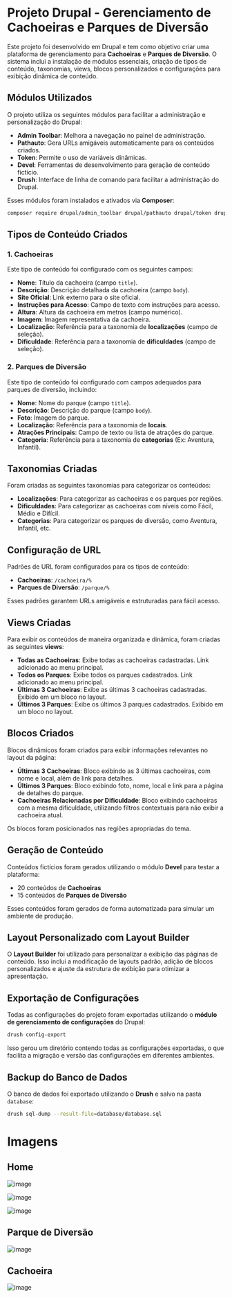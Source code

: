 # Projeto Drupal - Gerenciamento de Cachoeiras e Parques de Diversão

Este projeto foi desenvolvido em Drupal e tem como objetivo criar uma plataforma de gerenciamento para **Cachoeiras** e **Parques de Diversão**. O sistema inclui a instalação de módulos essenciais, criação de tipos de conteúdo, taxonomias, views, blocos personalizados e configurações para exibição dinâmica de conteúdo.

## Módulos Utilizados

O projeto utiliza os seguintes módulos para facilitar a administração e personalização do Drupal:

- **Admin Toolbar**: Melhora a navegação no painel de administração.
- **Pathauto**: Gera URLs amigáveis automaticamente para os conteúdos criados.
- **Token**: Permite o uso de variáveis dinâmicas.
- **Devel**: Ferramentas de desenvolvimento para geração de conteúdo fictício.
- **Drush**: Interface de linha de comando para facilitar a administração do Drupal.

Esses módulos foram instalados e ativados via **Composer**:

```bash
composer require drupal/admin_toolbar drupal/pathauto drupal/token drupal/devel drupal/drush
```

## Tipos de Conteúdo Criados

### 1. **Cachoeiras**
Este tipo de conteúdo foi configurado com os seguintes campos:

- **Nome**: Título da cachoeira (campo `title`).
- **Descrição**: Descrição detalhada da cachoeira (campo `body`).
- **Site Oficial**: Link externo para o site oficial.
- **Instruções para Acesso**: Campo de texto com instruções para acesso.
- **Altura**: Altura da cachoeira em metros (campo numérico).
- **Imagem**: Imagem representativa da cachoeira.
- **Localização**: Referência para a taxonomia de **localizações** (campo de seleção).
- **Dificuldade**: Referência para a taxonomia de **dificuldades** (campo de seleção).

### 2. **Parques de Diversão**
Este tipo de conteúdo foi configurado com campos adequados para parques de diversão, incluindo:

- **Nome**: Nome do parque (campo `title`).
- **Descrição**: Descrição do parque (campo `body`).
- **Foto**: Imagem do parque.
- **Localização**: Referência para a taxonomia de **locais**.
- **Atrações Principais**: Campo de texto ou lista de atrações do parque.
- **Categoria**: Referência para a taxonomia de **categorias** (Ex: Aventura, Infantil).

## Taxonomias Criadas

Foram criadas as seguintes taxonomias para categorizar os conteúdos:

- **Localizações**: Para categorizar as cachoeiras e os parques por regiões.
- **Dificuldades**: Para categorizar as cachoeiras com níveis como Fácil, Médio e Difícil.
- **Categorias**: Para categorizar os parques de diversão, como Aventura, Infantil, etc.

## Configuração de URL

Padrões de URL foram configurados para os tipos de conteúdo:

- **Cachoeiras**: `/cachoeira/%`
- **Parques de Diversão**: `/parque/%`

Esses padrões garantem URLs amigáveis e estruturadas para fácil acesso.

## Views Criadas

Para exibir os conteúdos de maneira organizada e dinâmica, foram criadas as seguintes **views**:

- **Todas as Cachoeiras**: Exibe todas as cachoeiras cadastradas. Link adicionado ao menu principal.
- **Todos os Parques**: Exibe todos os parques cadastrados. Link adicionado ao menu principal.
- **Últimas 3 Cachoeiras**: Exibe as últimas 3 cachoeiras cadastradas. Exibido em um bloco no layout.
- **Últimos 3 Parques**: Exibe os últimos 3 parques cadastrados. Exibido em um bloco no layout.

## Blocos Criados

Blocos dinâmicos foram criados para exibir informações relevantes no layout da página:

- **Últimas 3 Cachoeiras**: Bloco exibindo as 3 últimas cachoeiras, com nome e local, além de link para detalhes.
- **Últimos 3 Parques**: Bloco exibindo foto, nome, local e link para a página de detalhes do parque.
- **Cachoeiras Relacionadas por Dificuldade**: Bloco exibindo cachoeiras com a mesma dificuldade, utilizando filtros contextuais para não exibir a cachoeira atual.

Os blocos foram posicionados nas regiões apropriadas do tema.

## Geração de Conteúdo

Conteúdos fictícios foram gerados utilizando o módulo **Devel** para testar a plataforma:

- 20 conteúdos de **Cachoeiras**
- 15 conteúdos de **Parques de Diversão**

Esses conteúdos foram gerados de forma automatizada para simular um ambiente de produção.

## Layout Personalizado com Layout Builder

O **Layout Builder** foi utilizado para personalizar a exibição das páginas de conteúdo. Isso inclui a modificação de layouts padrão, adição de blocos personalizados e ajuste da estrutura de exibição para otimizar a apresentação.

## Exportação de Configurações

Todas as configurações do projeto foram exportadas utilizando o **módulo de gerenciamento de configurações** do Drupal:

```bash
drush config-export
```

Isso gerou um diretório contendo todas as configurações exportadas, o que facilita a migração e versão das configurações em diferentes ambientes.

## Backup do Banco de Dados

O banco de dados foi exportado utilizando o **Drush** e salvo na pasta `database`:

```bash
drush sql-dump --result-file=database/database.sql
```

# Imagens

## Home
![image](https://github.com/user-attachments/assets/e393429a-8723-46ef-ba7b-5031fed09f64)

![image](https://github.com/user-attachments/assets/6c46eab7-dff3-4e42-be46-fc1674b02724)

![image](https://github.com/user-attachments/assets/73dec8e1-6112-49df-994a-be224c16fa00)

## Parque de Diversão

![image](https://github.com/user-attachments/assets/b68de8da-37f8-4f45-ba52-b795f3a0f5ce)

## Cachoeira

![image](https://github.com/user-attachments/assets/bb1e3d34-587c-42d8-ab9b-7012907a1ed7)


